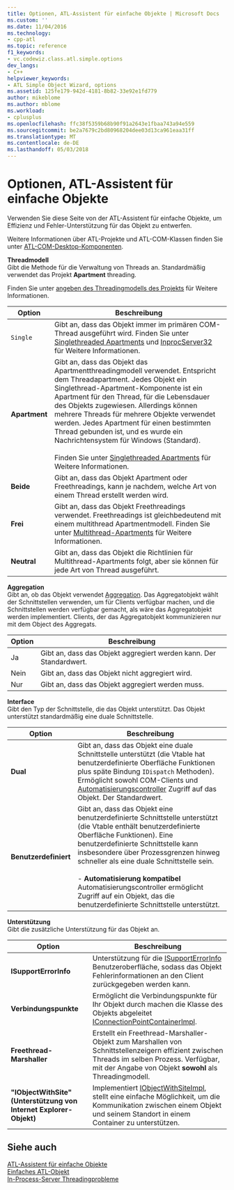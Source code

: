 ```yaml
---
title: Optionen, ATL-Assistent für einfache Objekte | Microsoft Docs
ms.custom: ''
ms.date: 11/04/2016
ms.technology:
- cpp-atl
ms.topic: reference
f1_keywords:
- vc.codewiz.class.atl.simple.options
dev_langs:
- C++
helpviewer_keywords:
- ATL Simple Object Wizard, options
ms.assetid: 125fe179-942d-4181-8b82-33e92e1fd779
author: mikeblome
ms.author: mblome
ms.workload:
- cplusplus
ms.openlocfilehash: ffc38f5359b68b90f91a2643e1fbaa743a94e559
ms.sourcegitcommit: be2a7679c2bd80968204dee03d13ca961eaa31ff
ms.translationtype: MT
ms.contentlocale: de-DE
ms.lasthandoff: 05/03/2018
---
```

# <a name="options-atl-simple-object-wizard"></a>Optionen, ATL-Assistent für einfache Objekte
Verwenden Sie diese Seite von der ATL-Assistent für einfache Objekte, um Effizienz und Fehler-Unterstützung für das Objekt zu entwerfen.  
  
 Weitere Informationen über ATL-Projekte und ATL-COM-Klassen finden Sie unter [ATL-COM-Desktop-Komponenten](../../atl/atl-com-desktop-components.md).  
  
 **Threadmodell**  
 Gibt die Methode für die Verwaltung von Threads an. Standardmäßig verwendet das Projekt **Apartment** threading.  
  
 Finden Sie unter [angeben des Threadingmodells des Projekts](../../atl/specifying-the-threading-model-for-a-project-atl.md) für Weitere Informationen.  
  
|Option|Beschreibung|  
|------------|-----------------|  
|`Single`|Gibt an, dass das Objekt immer im primären COM-Thread ausgeführt wird. Finden Sie unter [Singlethreaded Apartments](http://msdn.microsoft.com/library/windows/desktop/ms680112) und [InprocServer32](http://msdn.microsoft.com/library/windows/desktop/ms682390) für Weitere Informationen.|  
|**Apartment**|Gibt an, dass das Objekt das Apartmentthreadingmodell verwendet. Entspricht dem Threadapartment. Jedes Objekt ein Singlethread-Apartment-Komponente ist ein Apartment für den Thread, für die Lebensdauer des Objekts zugewiesen. Allerdings können mehrere Threads für mehrere Objekte verwendet werden. Jedes Apartment für einen bestimmten Thread gebunden ist, und es wurde ein Nachrichtensystem für Windows (Standard).<br /><br /> Finden Sie unter [Singlethreaded Apartments](http://msdn.microsoft.com/library/windows/desktop/ms680112) für Weitere Informationen.|  
|**Beide**|Gibt an, dass das Objekt Apartment oder Freethreadings, kann je nachdem, welche Art von einem Thread erstellt werden wird.|  
|**Frei**|Gibt an, dass das Objekt Freethreadings verwendet. Freethreadings ist gleichbedeutend mit einem multithread Apartmentmodell. Finden Sie unter [Multithread-Apartments](http://msdn.microsoft.com/library/windows/desktop/ms693421) für Weitere Informationen.|  
|**Neutral**|Gibt an, dass das Objekt die Richtlinien für Multithread-Apartments folgt, aber sie können für jede Art von Thread ausgeführt.|  
  
 **Aggregation**  
 Gibt an, ob das Objekt verwendet [Aggregation](http://msdn.microsoft.com/library/windows/desktop/ms686558). Das Aggregatobjekt wählt der Schnittstellen verwenden, um für Clients verfügbar machen, und die Schnittstellen werden verfügbar gemacht, als wäre das Aggregatobjekt werden implementiert. Clients, der das Aggregatobjekt kommunizieren nur mit dem Object des Aggregats.  
  
|Option|Beschreibung|  
|------------|-----------------|  
|Ja|Gibt an, dass das Objekt aggregiert werden kann. Der Standardwert.|  
|Nein|Gibt an, dass das Objekt nicht aggregiert wird.|  
|Nur|Gibt an, dass das Objekt aggregiert werden muss.|  
  
 **Interface**  
 Gibt den Typ der Schnittstelle, die das Objekt unterstützt. Das Objekt unterstützt standardmäßig eine duale Schnittstelle.  
  
|Option|Beschreibung|  
|------------|-----------------|  
|**Dual**|Gibt an, dass das Objekt eine duale Schnittstelle unterstützt (die Vtable hat benutzerdefinierte Oberfläche Funktionen plus späte Bindung `IDispatch` Methoden). Ermöglicht sowohl COM-Clients und [Automatisierungscontroller](../../mfc/automation-clients.md) Zugriff auf das Objekt. Der Standardwert.|  
|**Benutzerdefiniert**|Gibt an, dass das Objekt eine benutzerdefinierte Schnittstelle unterstützt (die Vtable enthält benutzerdefinierte Oberfläche Funktionen). Eine benutzerdefinierte Schnittstelle kann insbesondere über Prozessgrenzen hinweg schneller als eine duale Schnittstelle sein.<br /><br /> -   **Automatisierung kompatibel** Automatisierungscontroller ermöglicht Zugriff auf ein Objekt, das die benutzerdefinierte Schnittstelle unterstützt.|  
  
 **Unterstützung**  
 Gibt die zusätzliche Unterstützung für das Objekt an.  
  
|Option|Beschreibung|  
|------------|-----------------|  
|**ISupportErrorInfo**|Unterstützung für die [ISupportErrorInfo](../../atl/reference/isupporterrorinfoimpl-class.md) Benutzeroberfläche, sodass das Objekt Fehlerinformationen an den Client zurückgegeben werden kann.|  
|**Verbindungspunkte**|Ermöglicht die Verbindungspunkte für Ihr Objekt durch machen die Klasse des Objekts abgeleitet [IConnectionPointContainerImpl](../../atl/reference/iconnectionpointcontainerimpl-class.md).|  
|**Freethread-Marshaller**|Erstellt ein Freethread-Marshaller-Objekt zum Marshallen von Schnittstellenzeigern effizient zwischen Threads im selben Prozess. Verfügbar, mit der Angabe von Objekt **sowohl** als Threadingmodell.|  
|**"IObjectWithSite" (Unterstützung von Internet Explorer-Objekt)**|Implementiert [IObjectWithSiteImpl](../../atl/reference/iobjectwithsiteimpl-class.md), stellt eine einfache Möglichkeit, um die Kommunikation zwischen einem Objekt und seinem Standort in einem Container zu unterstützen.|  
  
## <a name="see-also"></a>Siehe auch  
 [ATL-Assistent für einfache Objekte](../../atl/reference/atl-simple-object-wizard.md)   
 [Einfaches ATL-Objekt](../../atl/reference/adding-an-atl-simple-object.md)   
 [In-Process-Server Threadingprobleme](http://msdn.microsoft.com/library/windows/desktop/ms687205)

